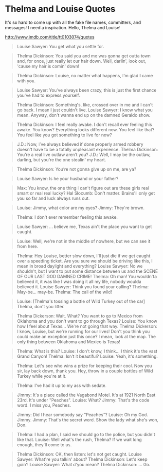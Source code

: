 Thelma and Louise Quotes
================

It's so hard to come up with all the fake file names, committers, and messages! I need a inspiration. Hello, Thelma and Louise!

<http://www.imdb.com/title/tt0103074/quotes>

> Louise Sawyer: You get what you settle for.

> Thelma Dickinson: You said you and me was gonna get outta town and, for once, just really let our hair down. Well, darlin', look out, 'cause my hair is comin' down!

> Thelma Dickinson: Louise, no matter what happens, I'm glad I came with you.

> Louise Sawyer: You've always been crazy, this is just the first chance you've had to express yourself.

> Thelma Dickinson: Something's, like, crossed over in me and I can't go back. I mean I just couldn't live.
> Louise Sawyer: I know what you mean. Anyway, don't wanna end up on the damned Geraldo show.

> Thelma Dickinson: I feel really awake. I don't recall ever feeling this awake. You know? Everything looks different now. You feel like that? You feel like you got something to live for now?

> J.D.: Now, I’ve always believed if done properly armed robbery doesn't have to be a totally unpleasant experience.
> Thelma Dickinson: You’re a real live outlaw aren’t you?
> J.D.: Well, I may be the outlaw, darling, but you're the one stealin' my heart.

> Thelma Dickinson: You’re not gonna give up on me, are ya?

> Louise Sawyer: Is he your husband or your father?

> Max: You know, the one thing I can't figure out are these girls real smart or real real lucky?
> Hal Slocumb: Don't matter. Brains'll only get you so far and luck always runs out.

> Louise: Jimmy, what color are my eyes?
> Jimmy: They're brown.

> Thelma: I don't ever remember feeling this awake.

> Louise Sawyer: ... believe me, Texas ain't the place you want to get caught.

> Louise: Well, we're not in the middle of nowhere, but we can see it from here.

> Thelma: Hey Louise, better slow down, I'll just die if we get caught over a speeding ticket. Are you sure we should be driving like this, I mean in broad daylight and everything?
> Louise Sawyer: No we shouldn't, but I want to put some distance between us and the SCENE OF OUR LAST GOD DAMNED CRIME!
> Thelma: Oh man! You wouldn'ta believed it, it was like I was doing it all my life, nobody woulda believed it.
> Louise Sawyer: Think you found your calling?
> Thelma: May-be... may-be.
> Thelma: The call of the wild!

> Louise: \[Thelma's tossing a bottle of Wild Turkey out of the car\] Thelma, don't you litter.

> Thelma Dickerson: Wait. What? You want to go to Mexico from Oklahoma and you don't want to go through Texas?
> Louise: You know how I feel about Texas... We're not going that way.
> Thelma Dickerson: I know, Louise, but we're running for our lives! Don't you think you could make an exception just this once? I mean, look at the map. The only thing between Oklahoma and Mexico is Texas!

> Thelma: What is this?
> Louise: I don't know, I think... I think it's the vast Grand Canyon!
> Thelma: Isn't it beautiful?
> Louise: Yeah, it's something.

> Thelma: Let's see who wins a prize for keeping their cool. Now you sir, lay back down, thank you. Hey, throw in a couple bottles of Wild Turkey while you're at it.

> Thelma: I've had it up to my ass with sedate.

> Jimmy: It's a place called the Vagabond Motel. It's at 1921 North East 23rd. It's under "Peaches".
> Louise: What?
> Jimmy: That's the code word. I miss you, Peaches.

> Jimmy: Did I hear somebody say "Peaches"?
> Louise: Oh my God. Jimmy.
> Jimmy: That's the secret word. Show the lady what she's won, Don.

> Thelma: I had a plan, I said we should go to the police, but you didn't like that.
> Louise: Well what's the rush, Thelma? If we wait long enough, they'll come to us.

> Thelma Dickinson: OK, then listen: let's not get caught.
> Louise Sawyer: What're you talkin' about?
> Thelma Dickinson: Let's keep goin'!
> Louise Sawyer: What d'you mean?
> Thelma Dickinson: ... Go.
